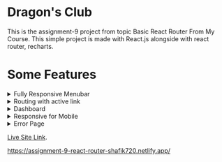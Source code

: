 # Dragon's Club

This is the assignment-9 project from topic Basic React Router From  My Course. 
This simple project is made with React.js alongside with react router, recharts.

# Some Features

<details>
           <summary>Fully Responsive Menubar</summary>
           <p> I made the menubar fully responsive for mobile and tab with vanilla js, html, css </p>
         </details>
<details>
           <summary>Routing with active link</summary>
           <p>When user will go to different page the navbar will show the current route by styling it </p>
         </details>
<details>
           <summary>Dashboard</summary>
           <p> There are 2 Charts in dashboard which i implemented from rechart </p>
         </details>
         
<details>
           <summary>Responsive  for Mobile</summary>
           <p> This site is fully responsive for mobile including the charts in the dashboard section</p>
         </details>


<details>
           <summary>Error Page</summary>
           <p> When user will go to a page that is not defined by developer or some thing wrong happens, a 404 page will show up</p>
         </details>

 [Live Site Link](https://assignment-9-react-router-shafik720.netlify.app/).

https://assignment-9-react-router-shafik720.netlify.app/ 
